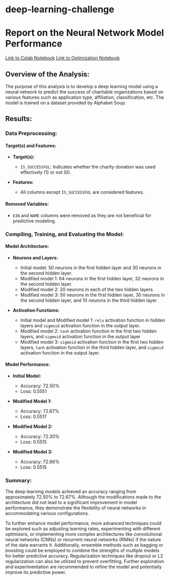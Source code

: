 # deep-learning-challenge
# Report on the Neural Network Model Performance

[Link to Colab Notebook](https://colab.research.google.com/drive/1nfnbZBiQHha0qtqWaPtwAPVLZIuzOKPJ?usp=drive_link)
[Link to Optimization Notebook](https://colab.research.google.com/drive/1TKV1IteNaA5aT0YM_2MX_gYY4aXctER7?usp=drive_link)

## Overview of the Analysis:
The purpose of this analysis is to develop a deep learning model using a neural network to predict the success of charitable organizations based on various features such as application type, affiliation, classification, etc. The model is trained on a dataset provided by Alphabet Soup.

## Results:

### Data Preprocessing:

#### Target(s) and Features:
- **Target(s):**
  - `IS_SUCCESSFUL`: Indicates whether the charity donation was used effectively (1) or not (0).

- **Features:**
  - All columns except `IS_SUCCESSFUL` are considered features.

#### Removed Variables:
- `EIN` and `NAME` columns were removed as they are not beneficial for predictive modeling.

### Compiling, Training, and Evaluating the Model:

#### Model Architecture:
- **Neurons and Layers:**
  - Initial model: 50 neurons in the first hidden layer and 30 neurons in the second hidden layer.
  - Modified model 1: 64 neurons in the first hidden layer, 32 neurons in the second hidden layer.
  - Modified model 2: 20 neurons in each of the two hidden layers.
  - Modified model 3: 50 neurons in the first hidden layer, 30 neurons in the second hidden layer, and 10 neurons in the third hidden layer.

- **Activation Functions:**
  - Initial model and Modified model 1: `relu` activation function in hidden layers and `sigmoid` activation function in the output layer.
  - Modified model 2: `tanh` activation function in the first two hidden layers, and `sigmoid` activation function in the output layer
  - Modified model 3: `sigmoid` activation function in the first two hidden layers, `tanh` activation function in the third hidden layer, and `sigmoid` activation function in the output layer.

#### Model Performance:
- **Initial Model:**
  - Accuracy: 72.50%
  - Loss: 0.5551

- **Modified Model 1:**
  - Accuracy: 72.67%
  - Loss: 0.5517

- **Modified Model 2:**
  - Accuracy: 72.30%
  - Loss: 0.5515

- **Modified Model 3:**
  - Accuracy: 72.66%
  - Loss: 0.5515

### Summary:
The deep learning models achieved an accuracy ranging from approximately 72.50% to 72.67%. Although the modifications made to the architecture did not lead to a significant improvement in model performance, they demonstrate the flexibility of neural networks in accommodating various configurations. 

To further enhance model performance, more advanced techniques could be explored such as adjusting learning rates, experimenting with different optimizers, or implementing more complex architectures like convolutional neural networks (CNNs) or recurrent neural networks (RNNs) if the nature of the data warrants it. Additionally, ensemble methods such as bagging or boosting could be employed to combine the strengths of multiple models for better predictive accuracy. Regularization techniques like dropout or L2 regularization can also be utilized to prevent overfitting. Further exploration and experimentation are recommended to refine the model and potentially improve its predictive power.
